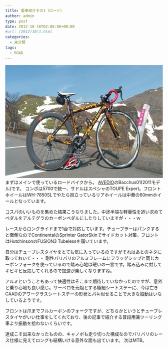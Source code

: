 ```yaml
---
title: 愛車紹介その1（ロード）
author: admin
type: post
date: 2012-10-16T02:08:00+00:00
#url: /2012/10/1.html
categories:
  - 未分類
tags:
  - ROAD
---
```

<div class="separator" style="clear: both; text-align: center;">
  <img border="0" height="360" src="./DSC_0664.jpg" width="640" />
</div>
<!--BUILD TEST-->
まずはメインで使っているロードバイクから。
<a href="http://www.avedio.net/" target="_blank">AVEDIO</a>のBacchus01(2011モデル)です。
コンポは5700で統一、サドルはスペシャのTOUPE Expert。フロントホイールはWH-7850SLでやたら目立っているリアホイールは中華の60mmホイールとなっています。

コスパのいいものを集めた結果こうなりました。中途半端な軽量性を追い求めてペダルをアルテグラのカーボンペダルにしたりしていますが・・・ｗ

レースからロングライドまで1台で対応しています。チューブラーはパンクすると面倒なのでContinentalのSprinter GatorSkinでサイドカット対策。フロントはHutchinsonのFUSION3 Tubelessを履いています。

自分はチューブレスタイヤをとても気に入っているのですがそれはあとのネタに取っておいて・・・
剛性バリバリのアルミフレームにフラッグシップと同じカーボンフォークを使っているので踏み心地は硬いの一言です。踏み込みに対してキビキビ反応してくれるので加速が楽しくなりますね。

アルミということもあって快適性はそこまで期待していなかったのですが、意外と乗り心地も良い感じ。サーベロを元祖とする極細シートステーに、今は亡きCAADのアワーグラスシートステーの形状と~~パｋ~~似せることで大きな振動はいなしているようです。

フロントは爪までフルカーボンのフォークですが、どちらかというとチューブレスタイヤがいい仕事をしてくれており、後の記事で紹介する普段用兼ツーリング車より振動を拾わないくらいです。

達成こそ出来なかったものの、キャノボも走り切った構成なのでバリバリのレース仕様に見えてロングも結構いける意外な面も出ています。
次はMTB。